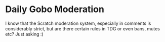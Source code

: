 <h1>Daily Gobo Moderation</h1>
I know that the Scratch moderation system, especially in comments is considerably strict, but are there certain rules in TDG or even bans, mutes etc? Just asking :)